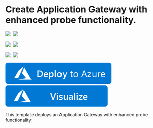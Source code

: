 # Create Application Gateway with enhanced probe functionality.

<IMG SRC="https://azurequickstartsservice.blob.core.windows.net/badges/201-application-gateway-probe/PublicLastTestDate.svg" />&nbsp;
<IMG SRC="https://azurequickstartsservice.blob.core.windows.net/badges/201-application-gateway-probe/PublicDeployment.svg" />&nbsp;

<IMG SRC="https://azurequickstartsservice.blob.core.windows.net/badges/201-application-gateway-probe/FairfaxLastTestDate.svg" />&nbsp;
<IMG SRC="https://azurequickstartsservice.blob.core.windows.net/badges/201-application-gateway-probe/FairfaxDeployment.svg" />&nbsp;

<IMG SRC="https://azurequickstartsservice.blob.core.windows.net/badges/201-application-gateway-probe/BestPracticeResult.svg" />&nbsp;
<IMG SRC="https://azurequickstartsservice.blob.core.windows.net/badges/201-application-gateway-probe/CredScanResult.svg" />&nbsp;

<a href="https://portal.azure.com/#create/Microsoft.Template/uri/https%3A%2F%2Fraw.githubusercontent.com%2FAzure%2Fazure-quickstart-templates%2Fmaster%2F201-application-gateway-probe%2Fazuredeploy.json" target="_blank">
    <img src="https://raw.githubusercontent.com/Azure/azure-quickstart-templates/master/1-CONTRIBUTION-GUIDE/images/deploytoazure.svg?sanitize=true"/>
</a>
<a href="http://armviz.io/#/?load=https%3A%2F%2Fraw.githubusercontent.com%2FAzure%2Fazure-quickstart-templates%2Fmaster%2F201-application-gateway-probe%2Fazuredeploy.json" target="_blank">
    <img src="https://raw.githubusercontent.com/Azure/azure-quickstart-templates/master/1-CONTRIBUTION-GUIDE/images/visualizebutton.svg?sanitize=true"/>
</a>

This template deploys an Application Gateway with enhanced probe functionality.

